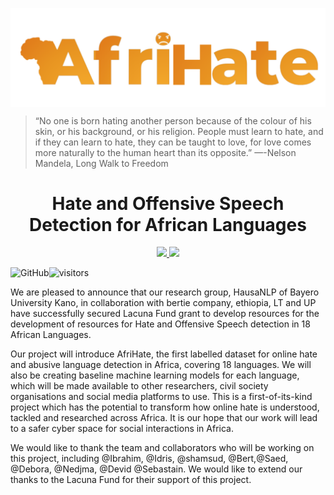 <p align="center">
  <img align="center" src="assets/logo.png" />

> “No one is born hating another person because of the colour of his skin, or his background, or his religion. People must learn to hate, and if they can learn to hate, they can be taught to love, for love comes more naturally to the human heart than its opposite.” —-Nelson Mandela, Long Walk to Freedom 

  <h1 align="center">Hate and Offensive Speech Detection for African Languages</h1>
</p>

<!-- Badges -->
<p align="center">
  <a href="https://github.com/Afrihate/afrihate/issues">
    <img src="https://img.shields.io/github/issues/PiyushSuthar/github-readme-quotes?style=flat-square">
  </a>

  <a href="https://github.com/Afrihate/afrihate/pulls">
    <img src="https://img.shields.io/github/issues-pr/PiyushSuthar/github-readme-quotes?style=flat-square">
  </a>
  <!-- Links 
  <a href="https://twitter.com/piyushsthr" target="_blank">
    <img alt="Twitter: piyushsthr" src="https://img.shields.io/twitter/follow/piyushsthr.svg?style=social" />
  </a>
  -->
</p>

<!-- Links 
<p align="center">
  <a href="https://quotes-github-readme.vercel.app/api" target="_blank">View Demo</a>
  <span> · </span>
  <a href="https://github.com/piyushsuthar/github-readme-quotes/issues" target="_blank">Report Bug</a>
</p>
-->


![GitHub](https://img.shields.io/badge/license-CCBY-yellow)![visitors](https://visitor-badge.glitch.me/badge?page_id=AfriHate.AfriHate)



We are pleased to announce that our research group, HausaNLP of Bayero University Kano, in collaboration with bertie company, ethiopia, LT and UP have successfully secured Lacuna Fund grant to develop resources for the development of resources for Hate and Offensive Speech detection in 18 African Languages.


Our project will introduce AfriHate, the first labelled dataset for online hate and abusive language detection in Africa, covering 18 languages.  We will also be creating baseline machine learning models for each language, which will be made available to other researchers, civil society organisations and social media platforms to use. This is a first-of-its-kind project which has the potential to transform how online hate is understood, tackled and researched across Africa. It is our hope that our work will lead to a safer cyber space for social interactions in Africa.



We would like to thank the team and collaborators who will be working on this project, including @Ibrahim, @Idris, @shamsud, @Bert,@Saed, @Debora, @Nedjma, @Devid @Sebastain. We would like to extend our thanks to the Lacuna Fund for their support of this project. 
